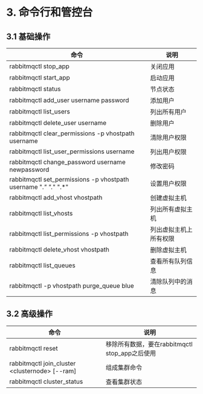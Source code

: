 # 3. 命令行和管控台

## 3.1 基础操作

| 命令 | 说明 |
| -- | -- |
| rabbitmqctl stop_app | 关闭应用 |
| rabbitmqctl start_app | 启动应用 |
| rabbitmqctl status | 节点状态 |
| rabbitmqctl add_user username password | 添加用户 |
| rabbitmqctl list_users | 列出所有用户 |
| rabbitmqctl delete_user username | 删除用户 |
| rabbitmqctl clear_permissions -p vhostpath username | 清除用户权限 |
| rabbitmqctl list_user_permissions username | 列出用户权限 |
| rabbitmqctl change_password username newpassword | 修改密码 |
| rabbitmqctl set_permissions -p vhostpath username ".*" ".*" ".*" | 设置用户权限 |
| rabbitmqctl add_vhost vhostpath | 创建虚拟主机 |
| rabbitmqctl list_vhosts | 列出所有虚拟主机 |
| rabbitmqctl list_permissions -p vhostpath | 列出虚拟主机上所有权限 |
| rabbitmqctl delete_vhost vhostpath | 删除虚拟主机 |
| rabbitmqctl list_queues | 查看所有队列信息 |
| rabbitmqctl -p vhostpath purge_queue blue | 清除队列中的消息 |

## 3.2 高级操作

| 命令 | 说明 |
| -- | -- |
| rabbitmqctl reset | 移除所有数据，要在rabbitmqctl stop_app之后使用 |
| rabbitmqctl join_cluster \<clusternode\> [--ram] | 组成集群命令 |
| rabbitmqctl cluster_status | 查看集群状态 |

